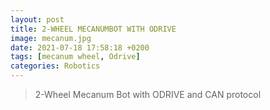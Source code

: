 ```yaml
---
layout: post
title: 2-WHEEL MECANUMBOT WITH ODRIVE
image: mecanum.jpg
date: 2021-07-18 17:58:18 +0200
tags: [mecanum wheel, Odrive]
categories: Robotics
---
```

> 2-Wheel Mecanum Bot with ODRIVE and CAN protocol

